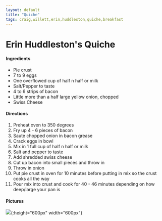 ```yaml
---
layout: default
title: "Quiche"
tags: craig,willett,erin,huddleston,quiche,breakfast
---
```

# Erin Huddleston's Quiche

#### Ingredients
- Pie crust
- 7 to 9 eggs
- One overflowed cup of half n half or milk
- Salt/Pepper to taste
- 4 to 6 strips of bacon
- Little more than a half large yellow onion, chopped
- Swiss Cheese

#### Directions
1. Preheat oven to 350 degrees
2. Fry up 4 - 6 pieces of bacon
3. Saute chopped onion in bacon grease 
4. Crack eggs in bowl
5. Mix in 1 full cup of half n half or milk
6. Salt and pepper to taste
7. Add shredded swiss cheese
8. Cut up bacon into small pieces and throw in
9. Throw in onion
10. Put pie crust in oven for 10 minutes before putting in mix so the crust cooks all the way
11. Pour mix into crust and cook for 40 - 46 minutes depending on how deep/large your pan is

#### Pictures
![]({{site.github.url}}/Breakfast/Images/Quiche.png){:height="600px" width="600px"}

